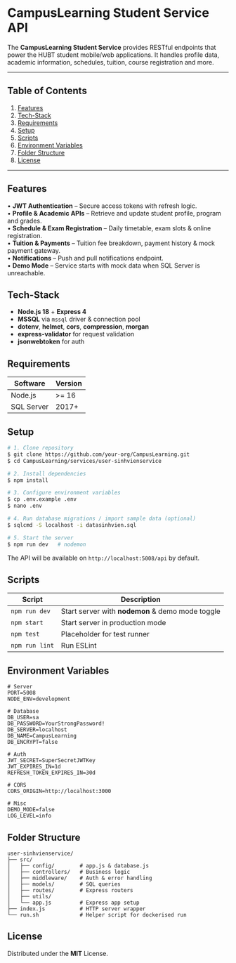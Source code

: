 # CampusLearning Student Service API

The **CampusLearning Student Service** provides RESTful endpoints that power the HUBT student mobile/web applications. It handles profile data, academic information, schedules, tuition, course registration and more.

---

## Table of Contents
1. [Features](#features)
2. [Tech-Stack](#tech-stack)
3. [Requirements](#requirements)
4. [Setup](#setup)
5. [Scripts](#scripts)
6. [Environment Variables](#environment-variables)
7. [Folder Structure](#folder-structure)
8. [License](#license)

---

## Features
• **JWT Authentication** – Secure access tokens with refresh logic.  
• **Profile & Academic APIs** – Retrieve and update student profile, program and grades.  
• **Schedule & Exam Registration** – Daily timetable, exam slots & online registration.  
• **Tuition & Payments** – Tuition fee breakdown, payment history & mock payment gateway.  
• **Notifications** – Push and pull notifications endpoint.  
• **Demo Mode** – Service starts with mock data when SQL Server is unreachable.

## Tech-Stack
* **Node.js 18** + **Express 4**  
* **MSSQL** via `mssql` driver & connection pool  
* **dotenv**, **helmet**, **cors**, **compression**, **morgan**  
* **express-validator** for request validation  
* **jsonwebtoken** for auth  

## Requirements
| Software | Version |
| -------- | ------- |
| Node.js  | >= 16 |
| SQL Server | 2017+ |

## Setup
```bash
# 1. Clone repository
$ git clone https://github.com/your-org/CampusLearning.git
$ cd CampusLearning/services/user-sinhvienservice

# 2. Install dependencies
$ npm install

# 3. Configure environment variables
$ cp .env.example .env
$ nano .env

# 4. Run database migrations / import sample data (optional)
$ sqlcmd -S localhost -i datasinhvien.sql

# 5. Start the server
$ npm run dev   # nodemon
```
The API will be available on `http://localhost:5008/api` by default.

## Scripts
Script | Description
------ | -----------
`npm run dev` | Start server with **nodemon** & demo mode toggle
`npm start` | Start server in production mode
`npm test` | Placeholder for test runner
`npm run lint` | Run ESLint

## Environment Variables
```
# Server
PORT=5008
NODE_ENV=development

# Database
DB_USER=sa
DB_PASSWORD=YourStrongPassword!
DB_SERVER=localhost
DB_NAME=CampusLearning
DB_ENCRYPT=false

# Auth
JWT_SECRET=SuperSecretJWTKey
JWT_EXPIRES_IN=1d
REFRESH_TOKEN_EXPIRES_IN=30d

# CORS
CORS_ORIGIN=http://localhost:3000

# Misc
DEMO_MODE=false
LOG_LEVEL=info
```

## Folder Structure
```
user-sinhvienservice/
├── src/
│   ├── config/        # app.js & database.js
│   ├── controllers/   # Business logic
│   ├── middleware/    # Auth & error handling
│   ├── models/        # SQL queries
│   ├── routes/        # Express routers
│   ├── utils/
│   └── app.js         # Express app setup
├── index.js           # HTTP server wrapper
└── run.sh             # Helper script for dockerised run
```

## License
Distributed under the **MIT** License. 